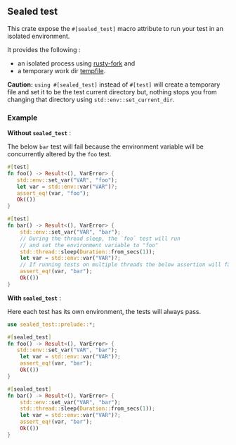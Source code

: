 ## Sealed test

This crate expose the `#[sealed_test]` macro attribute to run your test in an isolated environment.

It provides the following :
- an isolated process using [rusty-fork](https://crates.io/crates/two-rusty-forks) and
- a temporary work dir [tempfile](https://crates.io/crates/tempfile).

**Caution:** `using #[sealed_test]` instead of `#[test]` will create a temporary file
and set it to be the test current directory but, nothing stops you from changing that directory
using `std::env::set_current_dir`.

### Example

**Without `sealed_test`** :

The below `bar` test will fail because the environment variable will be concurrently altered
by the `foo` test.

```rust
#[test]
fn foo() -> Result<(), VarError> {
   std::env::set_var("VAR", "foo");
   let var = std::env::var("VAR")?;
   assert_eq!(var, "foo");
   Ok(())
}

#[test]
fn bar() -> Result<(), VarError> {
    std::env::set_var("VAR", "bar");
    // During the thread sleep, the `foo` test will run
    // and set the environment variable to "foo"
    std::thread::sleep(Duration::from_secs(1));
    let var = std::env::var("VAR")?;
    // If running tests on multiple threads the below assertion will fail
    assert_eq!(var, "bar");
    Ok(())
}
```

**With `sealed_test`** :

Here each test has its own environment, the tests will always pass.

```rust
use sealed_test::prelude::*;

#[sealed_test]
fn foo() -> Result<(), VarError> {
   std::env::set_var("VAR", "bar");
    let var = std::env::var("VAR")?;
    assert_eq!(var, "bar");
    Ok(())
}

#[sealed_test]
fn bar() -> Result<(), VarError> {
    std::env::set_var("VAR", "bar");
    std::thread::sleep(Duration::from_secs(1));
    let var = std::env::var("VAR")?;
    assert_eq!(var, "bar");
    Ok(())
}
```
